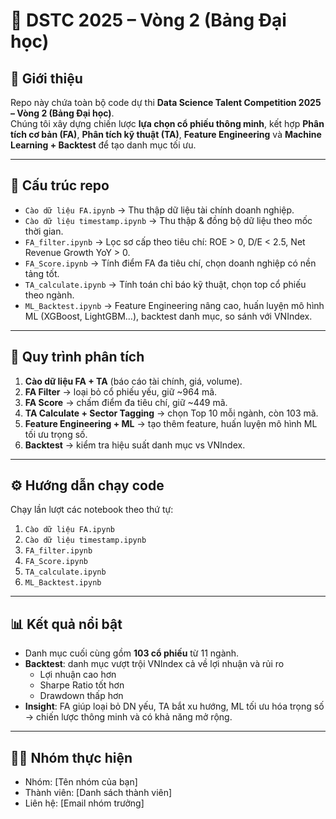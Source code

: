 # 📘 DSTC 2025 – Vòng 2 (Bảng Đại học)

## 🚀 Giới thiệu  
Repo này chứa toàn bộ code dự thi **Data Science Talent Competition 2025 – Vòng 2 (Bảng Đại học)**.  
Chúng tôi xây dựng chiến lược **lựa chọn cổ phiếu thông minh**, kết hợp **Phân tích cơ bản (FA)**, **Phân tích kỹ thuật (TA)**, **Feature Engineering** và **Machine Learning + Backtest** để tạo danh mục tối ưu.

---

## 📂 Cấu trúc repo  

- `Cào dữ liệu FA.ipynb` → Thu thập dữ liệu tài chính doanh nghiệp.  
- `Cào dữ liệu timestamp.ipynb` → Thu thập & đồng bộ dữ liệu theo mốc thời gian.  
- `FA_filter.ipynb` → Lọc sơ cấp theo tiêu chí: ROE > 0, D/E < 2.5, Net Revenue Growth YoY > 0.  
- `FA_Score.ipynb` → Tính điểm FA đa tiêu chí, chọn doanh nghiệp có nền tảng tốt.  
- `TA_calculate.ipynb` → Tính toán chỉ báo kỹ thuật, chọn top cổ phiếu theo ngành.  
- `ML_Backtest.ipynb` → Feature Engineering nâng cao, huấn luyện mô hình ML (XGBoost, LightGBM…), backtest danh mục, so sánh với VNIndex.  

---

## 🔑 Quy trình phân tích  

1. **Cào dữ liệu FA + TA** (báo cáo tài chính, giá, volume).  
2. **FA Filter** → loại bỏ cổ phiếu yếu, giữ ~964 mã.  
3. **FA Score** → chấm điểm đa tiêu chí, giữ ~449 mã.  
4. **TA Calculate + Sector Tagging** → chọn Top 10 mỗi ngành, còn 103 mã.  
5. **Feature Engineering + ML** → tạo thêm feature, huấn luyện mô hình ML tối ưu trọng số.  
6. **Backtest** → kiểm tra hiệu suất danh mục vs VNIndex.  

---

## ⚙️ Hướng dẫn chạy code  

Chạy lần lượt các notebook theo thứ tự:  

1. `Cào dữ liệu FA.ipynb`  
2. `Cào dữ liệu timestamp.ipynb`  
3. `FA_filter.ipynb`  
4. `FA_Score.ipynb`  
5. `TA_calculate.ipynb`  
6. `ML_Backtest.ipynb`  

---

## 📊 Kết quả nổi bật  

- Danh mục cuối cùng gồm **103 cổ phiếu** từ 11 ngành.  
- **Backtest**: danh mục vượt trội VNIndex cả về lợi nhuận và rủi ro  
  - Lợi nhuận cao hơn  
  - Sharpe Ratio tốt hơn  
  - Drawdown thấp hơn  
- **Insight**: FA giúp loại bỏ DN yếu, TA bắt xu hướng, ML tối ưu hóa trọng số → chiến lược thông minh và có khả năng mở rộng.  

---

## 👨‍💻 Nhóm thực hiện  

- Nhóm: [Tên nhóm của bạn]  
- Thành viên: [Danh sách thành viên]  
- Liên hệ: [Email nhóm trưởng]  
